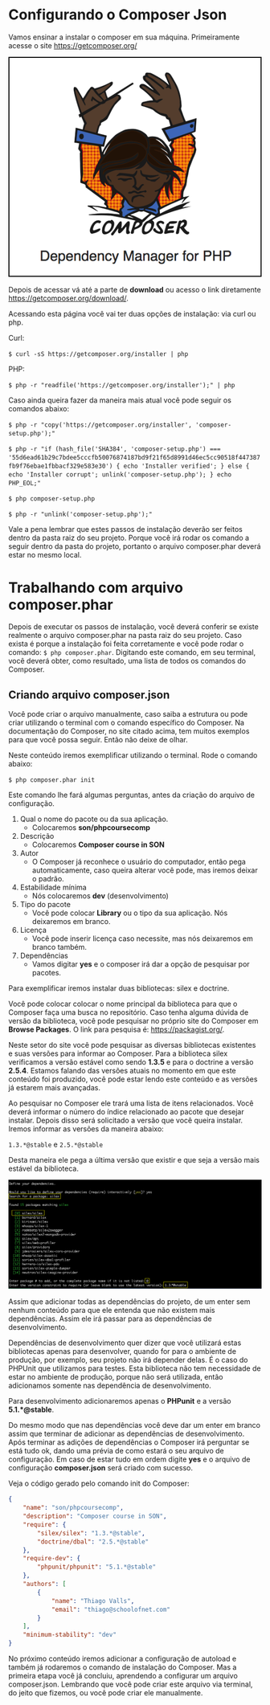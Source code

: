 # Configurando o Composer Json

Vamos ensinar a instalar o composer em sua máquina. Primeiramente acesse o site <https://getcomposer.org/>

![composer_logo](./images/composer_logo.png "composer_logo")

Depois de acessar vá até a parte de **download** ou acesso o link diretamente <https://getcomposer.org/download/>.

Acessando esta página você vai ter duas opções de instalação: via curl ou php.

Curl:

`$ curl -sS https://getcomposer.org/installer | php`

PHP:

`$ php -r "readfile('https://getcomposer.org/installer');" | php `

Caso ainda queira fazer da maneira mais atual você pode seguir os comandos abaixo:

`$ php -r "copy('https://getcomposer.org/installer', 'composer-setup.php');"`

`$ php -r "if (hash_file('SHA384', 'composer-setup.php') === '55d6ead61b29c7bdee5cccfb50076874187bd9f21f65d8991d46ec5cc90518f447387fb9f76ebae1fbbacf329e583e30') { echo 'Installer verified'; } else { echo 'Installer corrupt'; unlink('composer-setup.php'); } echo PHP_EOL;"`

`$ php composer-setup.php`

`$ php -r "unlink('composer-setup.php');"`

Vale a pena lembrar que estes passos de instalação deverão ser feitos dentro da pasta raiz do seu projeto. Porque você irá rodar os comando a seguir dentro da pasta do projeto, portanto o arquivo composer.phar deverá estar no mesmo local.

# Trabalhando com arquivo composer.phar

Depois de executar os passos de instalação, você deverá conferir se existe realmente o arquivo composer.phar na pasta raiz do seu projeto. Caso exista é porque a instalação foi feita corretamente e você pode rodar o comando: `$ php composer.phar`. Digitando este comando, em seu terminal, você deverá obter, como resultado, uma lista de todos os comandos do Composer.

## Criando arquivo composer.json

Você pode criar o arquivo manualmente, caso saiba a estrutura ou pode criar utilizando o terminal com o comando específico do Composer. Na documentação do Composer, no site citado acima, tem muitos exemplos para que você possa seguir. Então não deixe de olhar.

Neste conteúdo iremos exemplificar utilizando o terminal. Rode o comando abaixo:

`$ php composer.phar init`

Este comando lhe fará algumas perguntas, antes da criação do arquivo de configuração.

1. Qual o nome do pacote ou da sua aplicação.
    * Colocaremos **son/phpcoursecomp**
2. Descrição
    * Colocaremos **Composer course in SON**
3. Autor
    * O Composer já reconhece o usuário do computador, então pega automaticamente, caso queira alterar você pode, mas iremos deixar o padrão.
4. Estabilidade mínima
    * Nós colocaremos **dev** (desenvolvimento)
5. Tipo do pacote
    * Você pode colocar **Library** ou o tipo da sua aplicação. Nós deixaremos em branco.
6. Licença
    * Você pode inserir licença caso necessite, mas nós deixaremos em branco também.
7. Dependências
    * Vamos digitar **yes** e o composer irá dar a opção de pesquisar por pacotes.

Para exemplificar iremos instalar duas bibliotecas: silex e doctrine.

Você pode colocar colocar o nome principal da biblioteca para que o Composer faça uma busca no repositório. Caso tenha alguma dúvida de versão da biblioteca, você pode pesquisar no próprio site do Composer em **Browse Packages**. O link para pesquisa é: <https://packagist.org/>.

Neste setor do site você pode pesquisar as diversas bibliotecas existentes e suas versões para informar ao Composer. Para a biblioteca silex verificamos a versão estável como sendo **1.3.5** e para o doctrine a versão **2.5.4**. Estamos falando das versões atuais no momento em que este conteúdo foi produzido, você pode estar lendo este conteúdo e as versões já estarem mais avançadas.

Ao pesquisar no Composer ele trará uma lista de itens relacionados. Você deverá informar o número do índice relacionado ao pacote que desejar instalar. Depois disso será solicitado a versão que você queira instalar. Iremos informar as versões da maneira abaixo:

`1.3.*@stable` e `2.5.*@stable`

Desta maneira ele pega a última versão que existir e que seja a versão mais estável da biblioteca.

![composer_init_dependency](./images/composer_init_dependency.png "composer_init_dependency")

Assim que adicionar todas as dependências do projeto, de um enter sem nenhum conteúdo para que ele entenda que não existem mais dependências. Assim ele irá passar para as dependências de desenvolvimento.

Dependências de desenvolvimento quer dizer que você utilizará estas bibliotecas apenas para desenvolver, quando for para o ambiente de produção, por exemplo, seu projeto não irá depender delas. É o caso do PHPUnit que utilizamos para testes. Esta biblioteca não tem necessidade de estar no ambiente de produção, porque não será utilizada, então adicionamos somente nas dependência de desenvolvimento.

Para desenvolvimento adicionaremos apenas o **PHPunit** e a versão **5.1.*@stable**.

Do mesmo modo que nas dependências você deve dar um enter em branco assim que terminar de adicionar as dependências de desenvolvimento. Após terminar as adições de dependências o Composer irá perguntar se está tudo ok, dando uma prévia de como estará o seu arquivo de configuração. Em caso de estar tudo em ordem digite **yes** e o arquivo de configuração **composer.json** será criado com sucesso.

Veja o código gerado pelo comando init do Composer:

```json
{
    "name": "son/phpcoursecomp",
    "description": "Composer course in SON",
    "require": {
        "silex/silex": "1.3.*@stable",
        "doctrine/dbal": "2.5.*@stable"
    },
    "require-dev": {
        "phpunit/phpunit": "5.1.*@stable"
    },
    "authors": [
        {
            "name": "Thiago Valls",
            "email": "thiago@schoolofnet.com"
        }
    ],
    "minimum-stability": "dev"
}
```

No próximo conteúdo iremos adicionar a configuração de autoload e também já rodaremos o comando de instalação do Composer. Mas a primeira etapa você já concluiu, aprendendo a configurar um arquivo composer.json. Lembrando que você pode criar este arquivo via terminal, do jeito que fizemos, ou você pode criar ele manualmente.